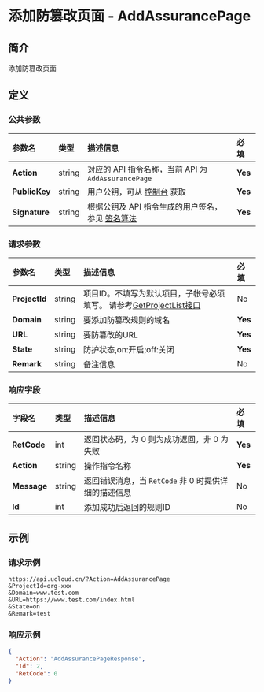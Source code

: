 # 添加防篡改页面 - AddAssurancePage

## 简介

添加防篡改页面









## 定义

### 公共参数

| 参数名 | 类型 | 描述信息 | 必填 |
|:---|:---|:---|:---|
| **Action**     | string  | 对应的 API 指令名称，当前 API 为 `AddAssurancePage`                        | **Yes** |
| **PublicKey**  | string  | 用户公钥，可从 [控制台](https://console.ucloud.cn/uapi/apikey) 获取                                             | **Yes** |
| **Signature**  | string  | 根据公钥及 API 指令生成的用户签名，参见 [签名算法](api/summary/signature.md)  | **Yes** |

### 请求参数

| 参数名 | 类型 | 描述信息 | 必填 |
|:---|:---|:---|:---|
| **ProjectId** | string | 项目ID。不填写为默认项目，子帐号必须填写。 请参考[GetProjectList接口](api/summary/get_project_list) |No|
| **Domain** | string | 要添加防篡改规则的域名 |**Yes**|
| **URL** | string | 要防篡改的URL |**Yes**|
| **State** | string | 防护状态,on:开启;off:关闭 |**Yes**|
| **Remark** | string | 备注信息 |No|

### 响应字段

| 字段名 | 类型 | 描述信息 | 必填 |
|:---|:---|:---|:---|
| **RetCode** | int | 返回状态码，为 0 则为成功返回，非 0 为失败 |**Yes**|
| **Action** | string | 操作指令名称 |**Yes**|
| **Message** | string | 返回错误消息，当 `RetCode` 非 0 时提供详细的描述信息 |No|
| **Id** | int | 添加成功后返回的规则ID |No|




## 示例

### 请求示例
    
```
https://api.ucloud.cn/?Action=AddAssurancePage
&ProjectId=org-xxx
&Domain=www.test.com
&URL=https://www.test.com/index.html
&State=on
&Remark=test
```

### 响应示例
    
```json
{
  "Action": "AddAssurancePageResponse",
  "Id": 2,
  "RetCode": 0
}
```





